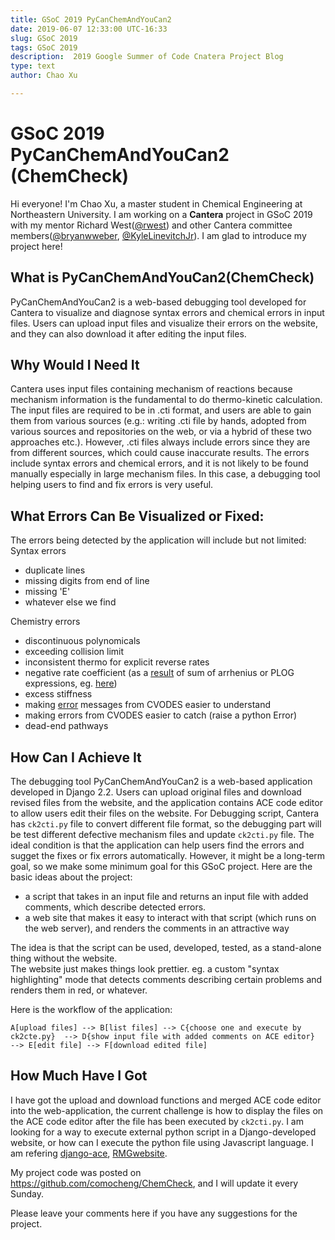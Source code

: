 ```yaml
---
title: GSoC 2019 PyCanChemAndYouCan2
date: 2019-06-07 12:33:00 UTC-16:33
slug: GSoC 2019
tags: GSoC 2019
description:  2019 Google Summer of Code Cnatera Project Blog 
type: text
author: Chao Xu

---
```


# GSoC 2019 PyCanChemAndYouCan2 (ChemCheck)
Hi everyone! I'm Chao Xu, a master student in Chemical Engineering at Northeastern University. I am working on a **Cantera** project in GSoC 2019 with my mentor Richard West([@rwest](https://github.com/rwest)) and other Cantera committee members([@bryanwweber](https://github.com/bryanwweber), [@KyleLinevitchJr](https://github.com/KyleLinevitchJr)). I am glad to introduce my project here!

## What is PyCanChemAndYouCan2(ChemCheck)

PyCanChemAndYouCan2 is a web-based debugging tool developed for Cantera to visualize and diagnose syntax errors and chemical errors in input files. Users can upload  input files and visualize their errors on the website, and they can also download it after editing the input files.

## Why Would I Need It

Cantera uses input files containing mechanism of reactions because mechanism information is the fundamental to do thermo-kinetic calculation. The input files are required to be in .cti format, and users are able to gain them from various sources (e.g.: writing .cti file by hands, adopted from various sources and repositories on the web, or via a hybrid of these two approaches etc.).   However, .cti files always include errors since they are from different sources, which could cause  inaccurate results. The errors include syntax errors and chemical errors, and it is not likely to be found manually especially in large mechanism files. In this case, a debugging tool helping users to find and fix errors is very useful. 
## What Errors Can Be Visualized or Fixed:
The errors being detected by the application will include but not limited:
Syntax errors

-   duplicate lines
-   missing digits from end of line
-   missing 'E'
-   whatever else we find

Chemistry errors

-   discontinuous polynomicals
-   exceeding collision limit
-   inconsistent thermo for explicit reverse rates
-   negative rate coefficient (as a  [result](https://github.com/comocheng/wiki/issues/375#)  of sum of arrhenius or PLOG expressions, eg.  [here](https://github.com/Cantera/cantera-website/issues/77))
-   excess stiffness
-   making  [error](https://github.com/comocheng/wiki/issues/375#)  messages from CVODES easier to understand
-   making errors from CVODES easier to catch (raise a python Error)
-   dead-end pathways
## How Can I Achieve It

The debugging tool PyCanChemAndYouCan2 is a web-based application developed in Django 2.2.  Users can upload original files and download revised files from the website, and the application contains  ACE code editor to allow users edit their files on the website. For Debugging script, Cantera has `ck2cti.py` file to convert different file format, so the debugging part will be test different defective mechanism files and update `ck2cti.py` file. The ideal condition is that the application can help users find the errors and sugget the fixes or fix errors automatically. However, it might be a long-term goal, so we make some minimum goal for this GSoC project.
Here are the basic ideas about the project:
 -   a script that takes in an input file and returns an input file with added comments, which describe detected errors.
-   a web site that makes it easy to interact with that script (which runs on the web server), and renders the comments in an attractive way

The idea is that the script can be used, developed, tested, as a stand-alone thing without the website.  
The website just makes things look prettier. eg. a custom "syntax highlighting" mode that detects comments describing certain problems and renders them in red, or whatever.

Here is the workflow of the application:

```
A[upload files] --> B[list files] --> C{choose one and execute by ck2cte.py}  --> D{show input file with added comments on ACE editor}
--> E[edit file] --> F[download edited file] 
```
## How Much Have I Got
I have got the upload and download functions and merged ACE code editor into the web-application, the current challenge is how to display the files on the ACE code editor after the file has been executed by `ck2cti.py`.
I am looking for a way to execute external python script in a Django-developed website, or how can I execute the python file using Javascript language. I am refering [django-ace]([https://github.com/django-ace/django-ace](https://github.com/django-ace/django-ace)), [RMGwebsite]([https://github.com/ReactionMechanismGenerator/RMG-website](https://github.com/ReactionMechanismGenerator/RMG-website)).

My project code was posted on https://github.com/comocheng/ChemCheck, and I will update it every Sunday.

Please leave your comments here if you have any suggestions for the project.

